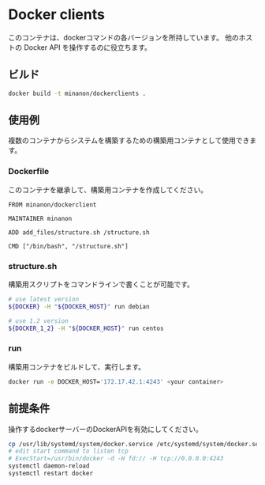 # Docker clients

このコンテナは、dockerコマンドの各バージョンを所持しています。
他のホストの Docker API を操作するのに役立ちます。

## ビルド
```bash
docker build -t minanon/dockerclients .
```

## 使用例
複数のコンテナからシステムを構築するための構築用コンテナとして使用できます。

### Dockerfile
このコンテナを継承して、構築用コンテナを作成してください。
```
FROM minanon/dockerclient

MAINTAINER minanon

ADD add_files/structure.sh /structure.sh

CMD ["/bin/bash", "/structure.sh"]
```

### structure.sh
構築用スクリプトをコマンドラインで書くことが可能です。

```bash
# use latest version
${DOCKER} -H "${DOCKER_HOST}" run debian

# use 1.2 version
${DOCKER_1_2} -H "${DOCKER_HOST}" run centos
```

### run
構築用コンテナをビルドして、実行します。

```bash
docker run -e DOCKER_HOST='172.17.42.1:4243' <your container>
```

## 前提条件
操作するdockerサーバーのDockerAPIを有効にしてください。

```bash
cp /usr/lib/systemd/system/docker.service /etc/systemd/system/docker.service
# edit start command to listen tcp
# ExecStart=/usr/bin/docker -d -H fd:// -H tcp://0.0.0.0:4243
systemctl daemon-reload
systemctl restart docker
```
